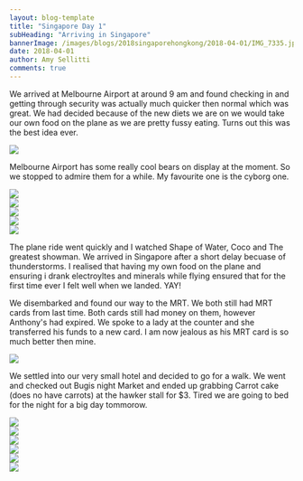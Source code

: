 ```yaml
---
layout: blog-template
title: "Singapore Day 1"
subHeading: "Arriving in Singapore"
bannerImage: /images/blogs/2018singaporehongkong/2018-04-01/IMG_7335.jpg_compressed.JPEG
date: 2018-04-01
author: Amy Sellitti
comments: true
---
```


We arrived at Melbourne Airport at around 9 am and found checking in and getting through security was actually much quicker then normal which was great. We had decided because of the new diets we are on we would take our own food on the plane as we are pretty fussy eating. Turns out this was the best idea ever.

<div class="center-image"><img src="/images/blogs/2018singaporehongkong/2018-04-01/20180401_070514.jpg_compressed.JPEG" /></div>

Melbourne Airport has some really cool bears on display at the moment. So we stopped to admire them for a while. My favourite one is the cyborg one.

<div class="center-image"><img src="/images/blogs/2018singaporehongkong/2018-04-01/20180401_100307.jpg_compressed.JPEG" /></div>
<div class="center-image"><img src="/images/blogs/2018singaporehongkong/2018-04-01/20180401_100321.jpg_compressed.JPEG" /></div>
<div class="center-image"><img src="/images/blogs/2018singaporehongkong/2018-04-01/20180401_100358.jpg_compressed.JPEG" /></div>
<div class="center-image"><img src="/images/blogs/2018singaporehongkong/2018-04-01/20180401_100413.jpg_compressed.JPEG" /></div>
<div class="center-image"><img src="/images/blogs/2018singaporehongkong/2018-04-01/20180401_100423.jpg_compressed.JPEG" /></div>

The plane ride went quickly and I watched Shape of Water, Coco and The greatest showman. We arrived in Singapore after a short delay becuase of thunderstorms. I realised that having my own food on the plane and ensuring i drank electroyltes and minerals while flying ensured that for the first time ever I felt well when we landed. YAY!

We disembarked and found our way to the MRT. We both still had MRT cards from last time. Both cards still had money on them, however Anthony's had expired. We spoke to a lady at the counter and she transferred his funds to a new card. I am now jealous as his MRT card is so much better then mine.

<div class="center-image"><img src="/images/blogs/2018singaporehongkong/2018-04-01/20180401_203605.jpg_compressed.JPEG" /></div>

We settled into our very small hotel and decided to go for a walk. We went and checked out Bugis night Market and ended up grabbing Carrot cake (does no have carrots) at the hawker stall for $3. Tired we are going to bed for the night for a big day tommorow.

<div class="center-image"><img src="/images/blogs/2018singaporehongkong/2018-04-01/IMG_7334.jpg_compressed.JPEG" /></div>
<div class="center-image"><img src="/images/blogs/2018singaporehongkong/2018-04-01/IMG_7334.jpg_compressed.JPEG" /></div>
<div class="center-image"><img src="/images/blogs/2018singaporehongkong/2018-04-01/IMG_7337.jpg_compressed.JPEG" /></div>
<div class="center-image"><img src="/images/blogs/2018singaporehongkong/2018-04-01/IMG_7338.jpg_compressed.JPEG" /></div>
<div class="center-image"><img src="/images/blogs/2018singaporehongkong/2018-04-01/IMG_7340.jpg_compressed.JPEG" /></div>
<div class="center-image"><img src="/images/blogs/2018singaporehongkong/2018-04-01/IMG_7341.jpg_compressed.JPEG" /></div>

